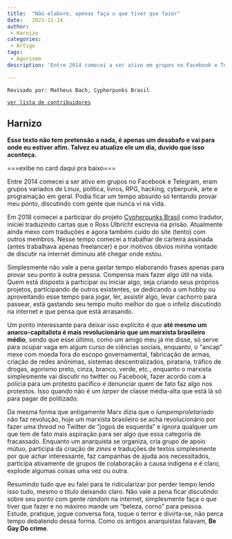```yaml
---
title:  "Não elabore, apenas faça o que tiver que fazer"
date:   2021-11-14
author:
 - Harnizo
categories:
 - Artigo
tags:
 - Agorismo
description: 'Entre 2014 comecei a ser ativo em grupos no Facebook e Telegram, eram grupos variados de Linux, política, livros, RPG, hacking, cyberpunk, arte e programação em geral. Podia ficar um tempo absurdo só tentando provar meu ponto, discutindo com gente que nunca vi na vida.'

---
```

```
Revisado por: Matheus Bach, Cypherpunks Brasil
```
[```ver lista de contribuidores```](/about/#contribuidores)

## Harnizo

**Esse texto não tem pretensão a nada, é apenas um desabafo e vai para onde eu estiver afim. Talvez eu atualize ele um dia, duvido que isso aconteça.**

===exibe no card daqui pra baixo===

Entre 2014 comecei a ser ativo em grupos no Facebook e Telegram, eram grupos variados de Linux, política, livros, RPG, hacking, cyberpunk, arte e programação em geral. Podia ficar um tempo absurdo só tentando provar meu ponto, discutindo com gente que nunca vi na vida.

Em 2018 comecei a participar do projeto [Cypherpunks Brasil](https://cypherpunks.com.br/) como tradutor, iniciei traduzindo cartas que o Ross Ulbricht escrevia na prisão. Atualmente ainda mexo com traduções e agora também cuido do site (tento) com outros membros. Nesse tempo comecei a trabalhar de carteira assinada (antes trabalhava apenas freelancer) e por motivos óbvios minha vontade de discutir na internet diminuiu até chegar onde estou.

Simplesmente não vale a pena gastar tempo elaborando frases apenas para provar seu ponto à outra pessoa. Compensa mais fazer algo útil na vida. Quem está disposto a participar ou iniciar algo, seja criando seus próprios projetos, participando de outros existentes, se dedicando a um hobby ou aproveitando esse tempo para jogar, ler, assistir algo, levar cachorro para passear, está gastando seu tempo muito melhor do que o infeliz discutindo na internet e que pensa que está arrasando.

Um ponto interessante para deixar isso explícito é que **até mesmo um anarco-capitalista é mais revolucionário que um marxista brasileiro médio**, sendo que esse último, como um amigo meu já me disse, só serve para ocupar vaga em algum curso de ciências sociais, enquanto, o “ancap” mexe com moeda fora do escopo governamental, fabricação de armas, criação de redes anônimas, sistemas descentralizados, pirataria, tráfico de drogas, agorismo preto, cinza, branco, verde, etc., enquanto o marxista simplesmente vai discutir no twitter ou Facebook, fazer acordo com a polícia para um protesto pacífico e denunciar quem de fato faz algo nos protestos. Isso quando não é um _larper_ de classe média-alta que está lá só para pagar de politizado.

Da mesma forma que antigamente Marx dizia que o _lumpemproletariado_ não faz revolução, hoje um marxista brasileiro se acha revolucionário por fazer uma _thread_ no Twitter de “jogos de esquerda” e ignora qualquer um que tem de fato mais aspiração para ser algo que essa categoria de fracassado. Enquanto um anarquista se organiza, cria grupo de apoio mútuo, participa da criação de _zines_ e traduções de textos simplesmente por que achar interessante, faz campanhas de ajuda aos necessitados, participa ativamente de grupos de colaboração a causa indígena e é claro, explode algumas coisas uma vez ou outra.

Resumindo tudo que eu falei para te ridicularizar por perder tempo lendo isso tudo, mesmo o título deixando claro. Não vale a pena ficar discutindo sobre seu ponto com gente _random_ na internet, simplesmente faça o que tiver que fazer e no máximo mande um “beleza, corno” para pessoa. Estude, pratique, jogue conversa fora, toque o terror e divirta-se, não perca tempo debatendo dessa forma. Como os antigos anarquistas falavam, **Be Gay Do crime**.
